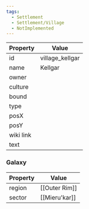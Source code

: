 ```yaml
---
tags:
  - Settlement
  - Settlement/Village
  - NotImplemented
---
```


| Property  | Value           |
| --------- | --------------- |
| id        | village_kellgar |
| name      | Kellgar         |
| owner     |                 |
| culture   |                 |
| bound     |                 |
| type      |                 |
| posX      |                 |
| posY      |                 |
| wiki link |                 |
| text      |                 |

### Galaxy
| Property | Value         |
| -------- | ------------- |
| region   | [[Outer Rim]] |
| sector   | [[Mieru'kar]] |
